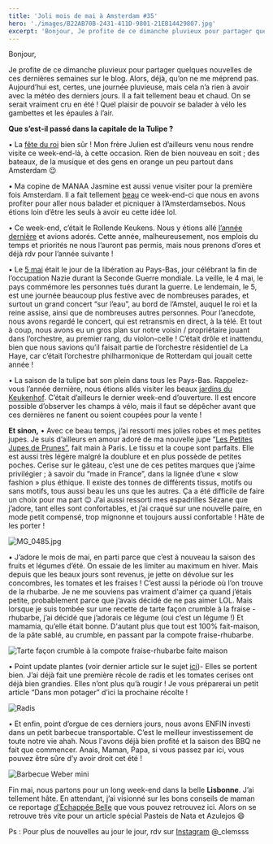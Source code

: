 ```yaml
---
title: 'Joli mois de mai à Amsterdam #35'
hero: './images/B22AB70B-2431-411D-9801-21EB14429807.jpg'
excerpt: 'Bonjour, Je profite de ce dimanche pluvieux pour partager quelques nouvelles de ces dernières semaines sur le blog. Alors, déjà, qu’on ne me méprend pas. Aujourd’hui est, certes, une journée pluvieuse, mais cela n’a rien à avoir avec la météo des derniers jours. Il a fait tellement beau et chaud. On se serait vraiment cru'
---
```


Bonjour,

Je profite de ce dimanche pluvieux pour partager quelques nouvelles de ces dernières semaines sur le blog. Alors, déjà, qu’on ne me méprend pas. Aujourd’hui est, certes, une journée pluvieuse, mais cela n’a rien à avoir avec la météo des derniers jours. Il a fait tellement beau et chaud. On se serait vraiment cru en été ! Quel plaisir de pouvoir se balader à vélo les gambettes et les épaules à l’air.

**Que s’est-il passé dans la capitale de la Tulipe ?**

• La [fête du roi](https://www.iamsterdam.com/fr/see-and-do/whats-on/major-events-and-celebrations/le-jour-du-roi) bien sûr ! Mon frère Julien est d’ailleurs venu nous rendre visite ce week-end-là, à cette occasion. Rien de bien nouveau en soit ; des bateaux, de la musique et des gens en orange un peu partout dans Amsterdam 😉

• Ma copine de MANAA Jasmine est aussi venue visiter pour la première fois Amsterdam. Il a fait tellement [beau](https://www.instagram.com/p/BicxriHAvoN/?taken-by=_clemsss) ce week-end-ci que nous en avons profiter pour aller nous balader et picniquer à l’Amsterdamsebos. Nous étions loin d’être les seuls à avoir eu cette idée lol.

• Ce week-end, c’était le Rollende Keukens. Nous y étions allé [l’année dernière](foodtruck-festival/) et avions adorés. Cette année, malheureusement, nos emplois du temps et priorités ne nous l’auront pas permis, mais nous prenons d’ores et déjà rdv pour l’année suivante !

• Le [5 mai](https://www.iamsterdam.com/fr/see-and-do/whats-on/major-events-and-celebrations/remembrance-liberation-day-amsterdam) était le jour de la libération au Pays-Bas, jour célébrant la fin de l’occupation Nazie durant la Seconde Guerre mondiale. La veille, le 4 mai, le pays commémore les personnes tués durant la guerre. Le lendemain, le 5, est une journée beaucoup plus festive avec de nombreuses parades, et surtout un grand concert “sur l’eau”, au bord de l’Amstel, auquel le roi et la reine assise, ainsi que de nombreuses autres personnes. Pour l’anecdote, nous avons regardé le concert, qui est retransmis en direct, à la télé. Et tout à coup, nous avons eu un gros plan sur notre voisin / propriétaire jouant dans l’orchestre, au premier rang, du violon-celle ! C’était drôle et inattendu, bien que nous savions qu’il faisait partie de l’orchestre résidentiel de La Haye, car c’était l’orchestre philharmonique de Rotterdam qui jouait cette année !

• La saison de la tulipe bat son plein dans tous les Pays-Bas. Rappelez-vous l’année dernière, nous étions allés visiter les beaux [jardins du Keukenhof](one-week-amsterdam/). C’était d’ailleurs le dernier week-end d’ouverture. Il est encore possible d’observer les champs à vélo, mais il faut se dépêcher avant que ces dernières ne fanent ou soient coupées pour la vente !

**Et sinon,**
• Avec ce beau temps, j’ai ressorti mes jolies robes et mes petites jupes. Je suis d’ailleurs en amour adoré de ma nouvelle jupe “[Les Petites Jupes de Prunes”](http://lespetitesjupesdeprune.com/), fait main à Paris. Le tissu et la coupe sont parfaits. Elle est aussi très légère malgré la doublure et en plus possède de petites poches. Cerise sur le gâteau, c’est une de ces petites marques que j’aime privilégier ; à savoir du “made in France”, dans la lignée d’une « slow fashion » plus éthique. Il existe des tonnes de différents tissus, motifs ou sans motifs, tous aussi beau les uns que les autres. Ça a été difficile de faire un choix pour ma part 😉 J’ai aussi ressorti mes espadrilles Sézane que j’adore, tant elles sont confortables, et j’ai craqué sur une nouvelle paire, en mode petit compensé, trop mignonne et toujours aussi confortable ! Hâte de les porter !

<img alt="MG_0485.jpg" src="./images/MG_0485.jpg">

• J’adore le mois de mai, en parti parce que c’est à nouveau la saison des fruits et légumes d’été. On essaie de les limiter au maximum en hiver. Mais depuis que les beaux jours sont revenus, je jette on dévolue sur les concombres, les tomates et les fraises ! C’est aussi la période où l’on trouve de la rhubarbe. Je ne me souviens pas vraiment d'aimer ça quand j’étais petite, probablement parce que j’avais décidé de ne pas aimer LOL. Mais lorsque je suis tombée sur une recette de tarte façon crumble à la fraise - rhubarbe, j’ai décidé que j’adorais ce légume (oui c’est un légume !) Et mamamia, qu’elle était bonne. D'autant plus que tout est 100% fait-maison, de la pâte sablé, au crumble, en passant par la compote fraise-rhubarbe.

<img alt="Tarte façon crumble à la compote fraise-rhubarbe faite maison" src="./images/MG_0491.jpg">

• Point update plantes (voir dernier article sur le sujet [ici](dans-mon-petit-potager-34/))- Elles se portent bien. J’ai déjà fait une première récole de radis et les tomates cerises ont déjà bien grandies. Elles n’ont plus qu’à rougir ! Je vous préparerai un petit article “Dans mon potager” d’ici la prochaine récolte !

<img alt="Radis" src="./images/MG_0503.jpg">

• Et enfin, point d’orgue de ces derniers jours, nous avons ENFIN investi dans un petit barbecue transportable. C’est le meilleur investissement de toute notre vie ahah. Nous l'avons déjà bien profité et la saison des BBQ ne fait que commencer. Anais, Maman, Papa, si vous passez par ici, vous pouvez être sûre d’y avoir droit cet été !

<img alt="Barbecue Weber mini" src="./images/MG_0472.jpg">

Fin mai, nous partons pour un long week-end dans la belle **Lisbonne**. J’ai tellement hâte. En attendant, j’ai visionné sur les bons conseils de maman ce reportage [d’Échappée Belle](https://www.youtube.com/watch?v=ohEPW6ZO5Hw) que vous pouvez retrouvez ici. Alors on se retrouve très vite pour un article spécial Pasteis de Nata et Azulejos 😄

Ps : Pour plus de nouvelles au jour le jour, rdv sur [Instagram](https://www.instagram.com/_clemsss/) @\_clemsss
